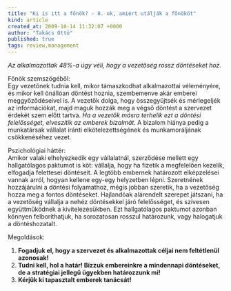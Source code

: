 ```yaml
---
title: "Ki is itt a főnök? - 8. ok, amiért utálják a főnököt"
kind: article
created_at: 2009-10-14 11:32:07 +0000
author: "Takács Ottó"
published: true
tags: review,management
---
```

*Az alkalmazottak 48%-a úgy véli, hogy a vezetőség rossz döntéseket hoz.*

Főnök szemszögéből:   
Egy vezetőnek tudnia kell, mikor támaszkodhat alkalmazottai véleményére, és mikor kell önállóan döntést hoznia, szembemenve akár emberei meggyőződéseivel is. A vezetők dolga, hogy összegyűjtsék és mérlegeljék az információkat, majd maguk hozzák meg a végső döntést a szervezet érdekét szem előtt tartva. *Ha a vezetők másra terhelik ezt a döntési felelősséget, elveszítik az emberek bizalmát.* A bizalom hiánya pedig a munkatársak vállalat iránti elkötelezettségének és munkamoráljának csökkenéséhez vezet.

Pszichológiai háttér:   
Amikor valaki elhelyezkedik egy vállalatnál, szerződése mellett egy hallgatólagos paktumot is köt: vállalja, hogy ha fizetik a megfelelően kezelik, elfogadja felettesei döntéseit. A legtöbb embernek határozott elképzelései vannak arról, hogyan kellene egy-egy helyzetben lépni. Szeretnének hozzájárulni a döntési folyamathoz, mégis jobban szeretik, ha a vezetőség hozza meg a fontos döntéseket. Hajlandóak alárendelt szerepet játszani, ha a vezetőség vállalja a nehéz döntésekkel járó felelősséget, és szívesen együttműködnek a kivitelezésükben. Ezt hallgatólagos paktumot azonban könnyen felboríthatjuk, ha sorozatosan rosszul határozunk, vagy halogatjuk a döntéshozatalt.

Megoldások:

1. **Fogadjuk el, hogy a szervezet és alkalmazottak céljai nem feltétlenül azonosak!**
2. **Tudni kell, hol a határ! Bízzuk embereinkre a mindennapi döntéseket, de a stratégiai jellegű ügyekben határozzunk mi!**
3. **Kérjük ki tapasztalt emberek tanácsát!**



<div class='old-comments'></div>